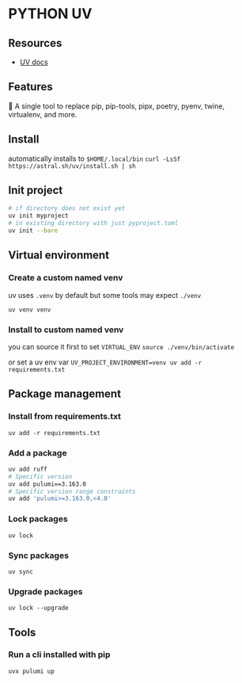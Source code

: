 # PYTHON UV

## Resources
- [UV docs](https://docs.astral.sh/uv/#highlights)

## Features
🚀 A single tool to replace pip, pip-tools, pipx, poetry, pyenv, twine, virtualenv, and more.

## Install
automatically installs to `$HOME/.local/bin`
`curl -LsSf https://astral.sh/uv/install.sh | sh`

## Init project
```bash
# if directory does not exist yet
uv init myproject
# in existing directory with just pyproject.toml
uv init --bare
```

## Virtual environment

### Create a custom named venv
uv uses `.venv` by default but some tools may expect `./venv`

`uv venv venv`

### Install to custom named venv

you can source it first to set `VIRTUAL_ENV`
`source ./venv/bin/activate`

or set a uv env var
`UV_PROJECT_ENVIRONMENT=venv uv add -r requirements.txt`

## Package management

### Install from requirements.txt
`uv add -r requirements.txt`

### Add a package
```bash
uv add ruff
# Specific version
uv add pulumi==3.163.0
# Specific version range constraints
uv add 'pulumi>=3.163.0,<4.0'
```

### Lock packages
`uv lock`

### Sync packages
`uv sync`

### Upgrade packages
`uv lock --upgrade`

## Tools

### Run a cli installed with pip
`uvx pulumi up`
